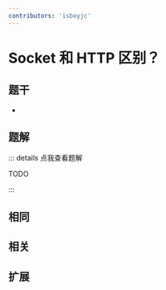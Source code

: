 ```yaml
---
contributors: 'isboyjc'
---
```


# Socket 和 HTTP 区别？


## 题干

- 



## 题解

::: details 点我查看题解

  TODO

:::



## 相同


## 相关


## 扩展

